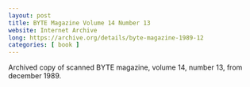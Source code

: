 ```yaml
---
layout: post
title: BYTE Magazine Volume 14 Number 13
website: Internet Archive
long: https://archive.org/details/byte-magazine-1989-12
categories: [ book ]
---
```

Archived copy of scanned BYTE magazine, volume 14, number 13, from
december 1989.